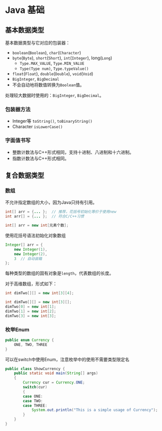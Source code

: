 # Java 基础

## 基本数据类型

基本数据类型与它对应的包装器：

- `boolean`(`Boolean`), `char`(`Character`)
- `byte`(`Byte`), `short`(`Short`), `int`(`Integer`), long(`Long`)
  - `Type.MAX_VALUE`, `Type.MIN_VALUE`
  - `Type(Type num)`, `Type.typeValue()`
- `float`(`Float`), `double`(`Double`), `void`(`Void`)
- `BigInteger`, `BigDecimal`
- 不会自动地将数值转换为`Boolean`值。

处理较大数据时使用的：`BigInteger`, `BigDecimal`。

### 包装器方法

- Integer等 `toString()`, `toBinaryString()`
- Character `isLowerCase()`

### 字面值书写

- 整数计数法与C++形式相同，支持十进制、八进制和十六进制。
- 指数计数法与C++形式相同。

## 复合数据类型

### 数组

不允许指定数组的大小，因为Java只持有引用。

```java
int[] arr = {... };  // 推荐，花括号初始化等价于使用new
int arr[] = {... };  // 符合C/C++习惯
```

```java
int[] arr = new int[元素个数];
```

使用花括号语法初始化对象数组

```java
Integer[] arr = {
    new Integer(1),
    new Integer(2),
    3  // 自动装箱
};
```

每种类型的数组的固有对象是`length`，代表数组的长度。

对于高维数组，形式如下：

```java
int dimTwo[][] = new int[3][4];

int dimTwo[][] = new int[3][];
dimTwo[0] = new int[1];
dimTwo[1] = new int[2];
dimTwo[3] = new int[3];
```

### 枚举Enum

```java
public enum Currency {
    ONE, TWO, THREE
}
```

可以在switch中使用Enum，注意枚举中的使用不需要类型限定名

```java
public class ShowCurrency {
    public static void main(String[] args)
    {
        Currency cur = Currency.ONE;
        switch(cur)
        {
        case ONE:
        case TWO:
        case THREE:
            System.out.println("This is a simple usage of Currency");
        }
    }
}
```
